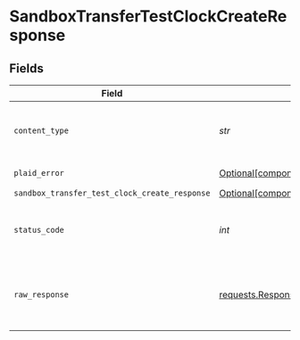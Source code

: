 # SandboxTransferTestClockCreateResponse


## Fields

| Field                                                                                                                        | Type                                                                                                                         | Required                                                                                                                     | Description                                                                                                                  |
| ---------------------------------------------------------------------------------------------------------------------------- | ---------------------------------------------------------------------------------------------------------------------------- | ---------------------------------------------------------------------------------------------------------------------------- | ---------------------------------------------------------------------------------------------------------------------------- |
| `content_type`                                                                                                               | *str*                                                                                                                        | :heavy_check_mark:                                                                                                           | HTTP response content type for this operation                                                                                |
| `plaid_error`                                                                                                                | [Optional[components.PlaidError]](../../models/shared/plaiderror.md)                                                         | :heavy_minus_sign:                                                                                                           | Error response                                                                                                               |
| `sandbox_transfer_test_clock_create_response`                                                                                | [Optional[components.SandboxTransferTestClockCreateResponse]](../../models/shared/sandboxtransfertestclockcreateresponse.md) | :heavy_minus_sign:                                                                                                           | OK                                                                                                                           |
| `status_code`                                                                                                                | *int*                                                                                                                        | :heavy_check_mark:                                                                                                           | HTTP response status code for this operation                                                                                 |
| `raw_response`                                                                                                               | [requests.Response](https://requests.readthedocs.io/en/latest/api/#requests.Response)                                        | :heavy_minus_sign:                                                                                                           | Raw HTTP response; suitable for custom response parsing                                                                      |